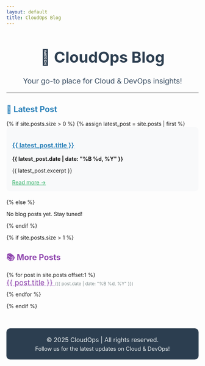 ```yaml
---
layout: default
title: CloudOps Blog
---
```


<h1 style="text-align: center; font-size: 2.5rem; color: #2c3e50;">🚀 CloudOps Blog</h1>
<p style="text-align: center; font-size: 1.2rem; color: #34495e;">Your go-to place for Cloud & DevOps insights!</p>

<hr>

<!-- Display Latest Post in Highlighted Style -->
<h2 style="color: #2980b9;">📄 Latest Post</h2>
{% if site.posts.size > 0 %}
  {% assign latest_post = site.posts | first %}
  <div style="background: #f8f9fa; padding: 15px; border-radius: 10px; margin-bottom: 20px;">
    <h3><a href="{{ site.baseurl }}{{ latest_post.url }}" style="color: #2980b9;">{{ latest_post.title }}</a></h3>
    <p><strong>{{ latest_post.date | date: "%B %d, %Y" }}</strong></p>
    <p>{{ latest_post.excerpt }}</p>
    <a href="{{ site.baseurl }}{{ latest_post.url }}" style="color: #27ae60;">Read more →</a>
  </div>
{% else %}
  <p>No blog posts yet. Stay tuned!</p>
{% endif %}

<!-- List Older Posts -->
{% if site.posts.size > 1 %}
  <h2 style="color: #8e44ad;">📚 More Posts</h2>
  <ul style="list-style: none; padding: 0;">
  {% for post in site.posts offset:1 %}
    <li style="margin-bottom: 10px;">
      <a href="{{ site.baseurl }}{{ post.url }}" style="font-size: 1.2rem; color: #8e44ad;">
        {{ post.title }}
      </a> 
      <small style="color: #7f8c8d;">({{ post.date | date: "%B %d, %Y" }})</small>
    </li>
  {% endfor %}
  </ul>
{% endif %}

<!-- Custom Footer -->
<footer style="text-align: center; margin-top: 50px; padding: 20px; background: #2c3e50; color: #ecf0f1; border-radius: 10px;">
  <p style="margin: 0; font-size: 1rem;">© 2025 CloudOps | All rights reserved.</p>
  <p style="margin: 5px 0 0; font-size: 0.9rem;">Follow us for the latest updates on Cloud & DevOps!</p>
</footer>
